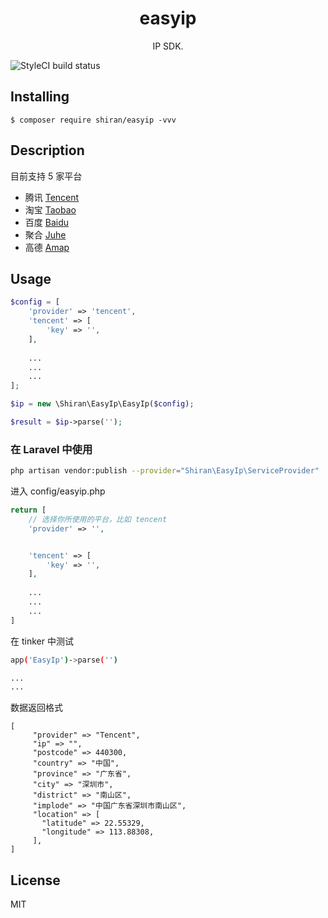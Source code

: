 <h1 align="center"> easyip </h1>

<p align="center"> IP SDK.</p>

![StyleCI build status](https://github.styleci.io/repos/181667367/shield) 


## Installing

```shell
$ composer require shiran/easyip -vvv
```

## Description
目前支持 5 家平台  
* 腾讯 [Tencent](https://lbs.qq.com/webservice_v1/guide-ip.html)
* 淘宝 [Taobao](http://ip.taobao.com/)
* 百度 [Baidu](http://lbsyun.baidu.com/index.php?title=webapi/ip-api)
* 聚合 [Juhe](https://www.juhe.cn/docs/api/id/1)
* 高德 [Amap](https://lbs.amap.com/api/webservice/guide/api/ipconfig)

## Usage

```php
$config = [
    'provider' => 'tencent',
    'tencent' => [
        'key' => '',
    ],
    
    ...
    ...
    ...
];

$ip = new \Shiran\EasyIp\EasyIp($config);

$result = $ip->parse('');
```

### 在 Laravel 中使用

```bash
php artisan vendor:publish --provider="Shiran\EasyIp\ServiceProvider"
```

进入 config/easyip.php
```php
return [
    // 选择你所使用的平台，比如 tencent
    'provider' => '',


    'tencent' => [
        'key' => '',
    ],
    
    ...
    ...
    ...
]
```

在 tinker 中测试
```bash
app('EasyIp')->parse('')

...
...
```

数据返回格式
```
[
     "provider" => "Tencent",
     "ip" => "",
     "postcode" => 440300,
     "country" => "中国",
     "province" => "广东省",
     "city" => "深圳市",
     "district" => "南山区",
     "implode" => "中国广东省深圳市南山区",
     "location" => [
       "latitude" => 22.55329,
       "longitude" => 113.88308,
     ],
]
```

## License

MIT
